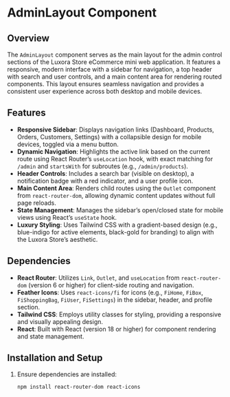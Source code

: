 # AdminLayout Component

## Overview

The `AdminLayout` component serves as the main layout for the admin control sections of the Luxora Store eCommerce mini web application. It features a responsive, modern interface with a sidebar for navigation, a top header with search and user controls, and a main content area for rendering routed components. This layout ensures seamless navigation and provides a consistent user experience across both desktop and mobile devices.

## Features

- **Responsive Sidebar**: Displays navigation links (Dashboard, Products, Orders, Customers, Settings) with a collapsible design for mobile devices, toggled via a menu button.
- **Dynamic Navigation**: Highlights the active link based on the current route using React Router’s `useLocation` hook, with exact matching for `/admin` and `startsWith` for subroutes (e.g., `/admin/products`).
- **Header Controls**: Includes a search bar (visible on desktop), a notification badge with a red indicator, and a user profile icon.
- **Main Content Area**: Renders child routes using the `Outlet` component from `react-router-dom`, allowing dynamic content updates without full page reloads.
- **State Management**: Manages the sidebar’s open/closed state for mobile views using React’s `useState` hook.
- **Luxury Styling**: Uses Tailwind CSS with a gradient-based design (e.g., blue-indigo for active elements, black-gold for branding) to align with the Luxora Store’s aesthetic.

## Dependencies

- **React Router**: Utilizes `Link`, `Outlet`, and `useLocation` from `react-router-dom` (version 6 or higher) for client-side routing and navigation.
- **Feather Icons**: Uses `react-icons/fi` for icons (e.g., `FiHome`, `FiBox`, `FiShoppingBag`, `FiUser`, `FiSettings`) in the sidebar, header, and profile section.
- **Tailwind CSS**: Employs utility classes for styling, providing a responsive and visually appealing design.
- **React**: Built with React (version 18 or higher) for component rendering and state management.

## Installation and Setup

1. Ensure dependencies are installed:
   ```bash
   npm install react-router-dom react-icons
   ```

